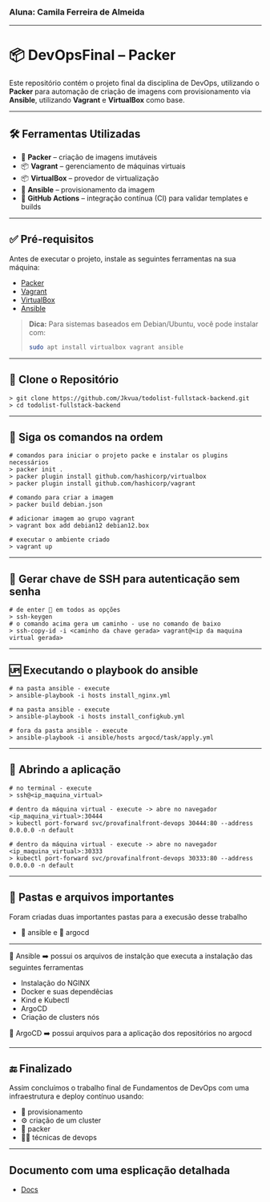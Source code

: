### Aluna: Camila Ferreira de Almeida
---
# 📦 DevOpsFinal – Packer

Este repositório contém o projeto final da disciplina de DevOps, utilizando o **Packer** para automação de criação de imagens com provisionamento via **Ansible**, utilizando **Vagrant** e **VirtualBox** como base.

---

## 🛠️  Ferramentas Utilizadas

- 🧰 **Packer** – criação de imagens imutáveis
- 📦 **Vagrant** – gerenciamento de máquinas virtuais
- 📦 **VirtualBox** – provedor de virtualização
- 🤖 **Ansible** – provisionamento da imagem
- 🧪 **GitHub Actions** – integração contínua (CI) para validar templates e builds

---

## ✅ Pré-requisitos

Antes de executar o projeto, instale as seguintes ferramentas na sua máquina:

- [Packer](https://www.packer.io/downloads)
- [Vagrant](https://developer.hashicorp.com/vagrant/downloads)
- [VirtualBox](https://www.virtualbox.org/wiki/Downloads)
- [Ansible](https://docs.ansible.com/ansible/latest/installation_guide/index.html)

> **Dica:** Para sistemas baseados em Debian/Ubuntu, você pode instalar com:
> ```bash
> sudo apt install virtualbox vagrant ansible
> ```
---
## 🚀 Clone o Repositório
```
> git clone https://github.com/Jkvua/todolist-fullstack-backend.git
> cd todolist-fullstack-backend
```
---
## 🧰 Siga os comandos na ordem
```
# comandos para iniciar o projeto packe e instalar os plugins necessários 
> packer init .
> packer plugin install github.com/hashicorp/virtualbox
> packer plugin install github.com/hashicorp/vagrant
```
```
# comando para criar a imagem
> packer build debian.json
```
```
# adicionar imagem ao grupo vagrant
> vagrant box add debian12 debian12.box
```
```
# executar o ambiente criado
> vagrant up
```
---
## 🔑 Gerar chave de SSH para autenticação sem senha
```
# de enter 🔘 em todos as opções
> ssh-keygen
# o comando acima gera um caminho - use no comando de baixo 
> ssh-copy-id -i <caminho da chave gerada> vagrant@<ip da maquina virtual gerada>
```
---
## 🆙 Executando o playbook do ansible
```
# na pasta ansible - execute
> ansible-playbook -i hosts install_nginx.yml
```
```
# na pasta ansible - execute
> ansible-playbook -i hosts install_configkub.yml

```
```
# fora da pasta ansible - execute
> ansible-playbook -i ansible/hosts argocd/task/apply.yml
```
---
## 👐 Abrindo a aplicação
```
# no terminal - execute
> ssh@<ip_maquina_virtual>
```
```
# dentro da máquina virtual - execute -> abre no navegador <ip_maquina_virtual>:30444
> kubectl port-forward svc/provafinalfront-devops 30444:80 --address 0.0.0.0 -n default
```
```
# dentro da máquina virtual - execute -> abre no navegador <ip_maquina_virtual>:30333
> kubectl port-forward svc/provafinalfront-devops 30333:80 --address 0.0.0.0 -n default 
```
--- 
## 📂 Pastas e arquivos importantes
Foram criadas duas importantes pastas para a execusão desse trabalho 
- 🤖 ansible e 🔭 argocd
---
📂 Ansible ➡️ possui os arquivos de instalção que executa a instalação das seguintes ferramentas
- Instalação do NGINX
- Docker e suas dependêcias
- Kind e Kubectl
- ArgoCD
- Criação de clusters nós
  
📂 ArgoCD ➡️ possui arquivos para a aplicação dos repositórios no argocd

---
## 🔚 Finalizado
Assim concluímos o trabalho final de Fundamentos de DevOps com uma infraestrutura e deploy contínuo usando:
- 🤖 provisionamento
- ⚙️ criação de um cluster
- 🧰 packer
- 👩‍💻 técnicas de devops
---
## Documento com uma esplicação detalhada
- [Docs](https://docs.google.com/document/d/1v_XVu8gk4EjF4jHtCSlURkcNNAihXEthG7mr-v3gRkY/edit?usp=sharing)
